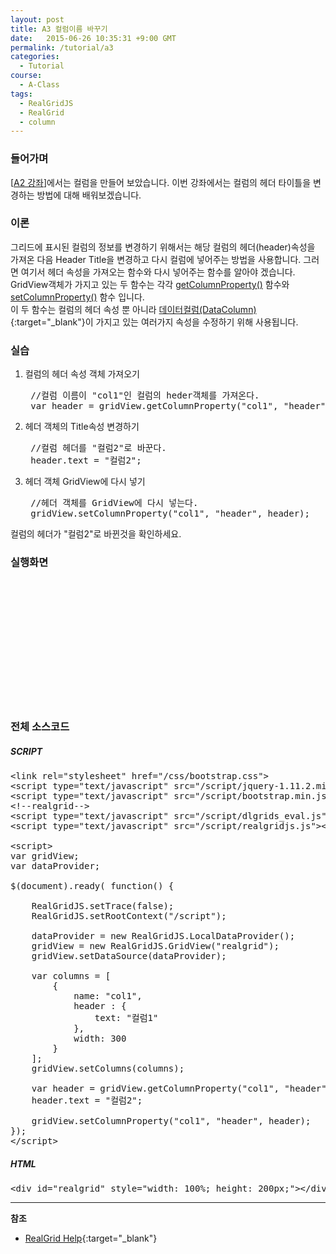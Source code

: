 ```yaml
---
layout: post
title: A3 컬럼이름 바꾸기
date:   2015-06-26 10:35:31 +9:00 GMT
permalink: /tutorial/a3
categories:
  - Tutorial
course:
  - A-Class
tags: 
  - RealGridJS
  - RealGrid
  - column
---
```


<script type="text/javascript" src="/script/dlgrids_eval.js"></script>
<script type="text/javascript" src="/script/realgridjs.js"></script>

<script>
var gridView;
var dataProvider;
    
$(document).ready( function() {

    RealGridJS.setTrace(false);
    RealGridJS.setRootContext("/script");
    
    dataProvider = new RealGridJS.LocalDataProvider();
    gridView = new RealGridJS.GridView("realgrid");
    gridView.setDataSource(dataProvider);
    
    var columns = [
        {
            name: "col1",
            header : {
                text: "컬럼1"
            },
            width: 300
        }
    ];
    gridView.setColumns(columns);

    var header = gridView.getColumnProperty("col1", "header");
    header.text = "컬럼2";

    gridView.setColumnProperty("col1", "header", header);

});
</script>

### 들어가며

\[[A2 강좌](/tutorial/a2)\]에서는 컬럼을 만들어 보았습니다. 이번 강좌에서는 컬럼의 헤더 타이틀을 변경하는 방법에 대해 배워보겠습니다.

### 이론

그리드에 표시된 컬럼의 정보를 변경하기 위해서는 해당 컬럼의 헤더(header)속성을 가져온 다음 Header Title을 변경하고 다시 컬럼에 넣어주는 방법을 사용합니다. 그러면 여기서 헤더 속성을 가져오는 함수와 다시 넣어주는 함수를 알아야 겠습니다. GridView객체가 가지고 있는 두 함수는 각각 [getColumnProperty()](http://help.realgrid.com/api/GridBase/getColumnProperty/) 함수와 [setColumnProperty()](http://help.realgrid.com/api/GridBase/setColumnProperty/) 함수 입니다.    
이 두 함수는 컬럼의 헤더 속성 뿐 아니라 [데이터컬럼(DataColumn)](http://help.realgrid.com/api/types/DataColumn/){:target="_blank"}이 가지고 있는 여러가지 속성을 수정하기 위해 사용됩니다.

### 실습

1. 컬럼의 헤더 속성 객체 가져오기
    
    <pre class="prettyprint">
    //컬럼 이름이 "col1"인 컬럼의 heder객체를 가져온다.
    var header = gridView.getColumnProperty("col1", "header");</pre>
2. 헤더 객체의 Title속성 변경하기 
    
    <pre class="prettyprint">
    //컬럼 헤더를 "컬럼2"로 바꾼다.
    header.text = "컬럼2";</pre>
3. 헤더 객체 GridView에 다시 넣기 
    
    <pre class="prettyprint">
    //헤더 객체를 GridView에 다시 넣는다.
    gridView.setColumnProperty("col1", "header", header);</pre>

컬럼의 헤더가 "컬럼2"로 바뀐것을 확인하세요.

### 실행화면

<div id="realgrid" style="width: 100%; height: 200px;"></div>
<p></p>

### 전체 소스코드

##### SCRIPT    
<pre class="prettyprint full-source-script">
&lt;link rel=&quot;stylesheet&quot; href=&quot;/css/bootstrap.css&quot;&gt;
&lt;script type=&quot;text/javascript&quot; src=&quot;/script/jquery-1.11.2.min.js&quot;&gt;&lt;/script&gt;
&lt;script type=&quot;text/javascript&quot; src=&quot;/script/bootstrap.min.js&quot;&gt;&lt;/script&gt;
&lt;!--realgrid--&gt;
&lt;script type=&quot;text/javascript&quot; src=&quot;/script/dlgrids_eval.js&quot;&gt;&lt;/script&gt;
&lt;script type=&quot;text/javascript&quot; src=&quot;/script/realgridjs.js&quot;&gt;&lt;/script&gt;

&lt;script&gt;
var gridView;
var dataProvider;
    
$(document).ready( function() {

    RealGridJS.setTrace(false);
    RealGridJS.setRootContext("/script");
    
    dataProvider = new RealGridJS.LocalDataProvider();
    gridView = new RealGridJS.GridView("realgrid");
    gridView.setDataSource(dataProvider);
    
    var columns = [
        {
            name: "col1",
            header : {
                text: "컬럼1"
            },
            width: 300
        }
    ];
    gridView.setColumns(columns);

    var header = gridView.getColumnProperty("col1", "header");
    header.text = "컬럼2";

    gridView.setColumnProperty("col1", "header", header);
});
&lt;/script&gt;
</pre>

##### HTML
<pre class="prettyprint full-source-html">
&lt;div id=&quot;realgrid&quot; style=&quot;width: 100%; height: 200px;&quot;&gt;&lt;/div&gt;
</pre>


---
**참조**

* [RealGrid Help](http://help.realgrid.com){:target="_blank"}